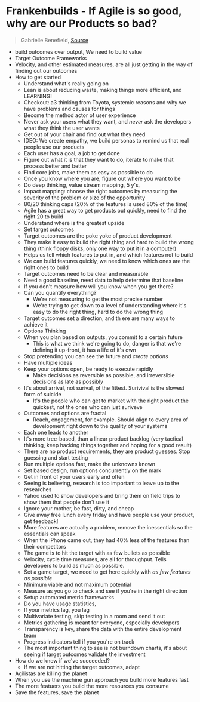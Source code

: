# Frankenbuilds - If Agile is so good, why are our Products so bad?

> Gabrielle Benefield, [Source](https://www.youtube.com/watch?v=2JNXx8VdbAE)

- build outcomes over output, We need to build value
- Target Outcome Frameworks
- Velocity, and other estimated measures, are all just getting in the way of finding out our outcomes
- How to get started
  - Understand what's really going on
  - Lean is about reducing waste, making things more efficient, and LEARNING!
  - Checkout: a3 thinking from Toyota, systemic reasons and why we have problems and causes for things
  - Become the method actor of user experience
  - Never ask your users what they want, and _never_ ask the developers what they think the user wants
  - Get out of your chair and find out what they need
  - IDEO: We create empathy, we build personas to remind us that real people use our products
  - Each user has a goal, a job to get done
  - Figure out what it is that they want to do, iterate to make that process better and better
  - Find core jobs, make them as easy as possible to do
  - Once you know where you are, figure out where you want to be
  - Do deep thinking, value stream mapping, 5 y's, 
  - Impact mapping: choose the right outcomes by measuring the severity of the problem or size of the opportunity
  - 80/20 thinking caps (20% of the features is used 80% of the time)
  - Agile has a great way to get products out quickly, need to find the right 20 to build
  - Understand where is the greatest upside
  - Set target outcomes
  - Target outcomes are the poke yoke of product development
  - They make it easy to build the right thing and hard to build the wrong thing (think floppy disks, only one way to put it in a computer)
  - Helps us tell which features to put in, and which features not to build
  - We can build features quickly, we need to know which ones are the right ones to build
  - Target outcomes need to be clear and measurable
  - Need a good baseline, need data to help determine that baseline
  - If you don't measure how will you know when you get there?
  - Can you quantify everything?
    - We're not measuring to get the most precise number
    - We're trying to get down to a level of understanding where it's easy to do the right thing, hard to do the wrong thing
  - Target outcomes set a direction, and th ere are many ways to achieve it
  - Options Thinking
  - When you plan based on outputs, you commit to a certain future
    - This is what we think we're going to do, danger is that we're defining it up-front, it has a life of it's own
  - Stop pretending you can see the future and _create options_
  - Have multiple ideas
  - Keep your options open, be ready to execute rapidly
    - Make decisions as reversible as possible, and irreversible decisions as late as possibly
  - It's about arrival, not surival, of the fittest. Surivival is the slowest form of suicide
    - It's the people who can get to market with the right product the quickest, not the ones who can just suriveve
  - Outcomes and options are fractal
    - Reach, engagement, for example. Should align to every area of development right down to the quality of your systems
  - Each one leads to another
  - It's more tree-based, than a linear product backlog (very tactical thinking, keep hacking things together and hoping for a good result)
  - There are no product requirements, they are product guesses. Stop guessing and start testing
  - Run multiple options fast, make the unknowns known
  - Set based design, run options concurrently on the mark
  - Get in front of your users early and often
  - Seeing is believing, research is too important to leave up to the researches
  - Yahoo used to show developers and bring them on field trips to show them that people don't use it
  - Ignore your mother, be fast, dirty, and cheap
  - Give away free lunch every friday and have people use your product, get feedback!
  - More features are actually a problem, remove the inessentials so the essentials can speak
  - When the iPhone came out, they had 40% less of the features than their competitors
  - The game is to hit the target with as few bullets as possible
  - Velocity, cycle time measures, are all for throughput. Tells developers to build as much as possible.
  - Set a game target, we need to get here quickly with _as few features as possible_
  - Minimum viable and not maximum potential
  - Measure as you go to check and see if you're in the right direction
  - Setup automated metric frameworks
  - Do you have usage statistics, 
  - If your metrics lag, you lag
  - Multivariate testing, skip testing in a room and send it out
  - Metrics gathering is meant for everyone, especially developers
  - Transparency is key, share the data with the entire development team
  - Progress indicators tell if you you're on track
  - The most important thing to see is not burndown charts, it's about seeing if target outcomes validate the investment
- How do we know if we've succeeded?
  - If we are not hitting the target outcomes, adapt
- Agilistas are killing the planet
- When you use the machine gun approach you build more features fast
- The more featuers you build the more resources you consume
- Save the features, save the planet
